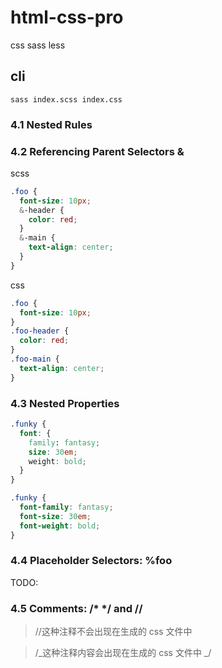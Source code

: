 # html-css-pro

css sass less

## cli

`sass index.scss index.css`

### 4.1 Nested Rules

### 4.2 Referencing Parent Selectors &

scss

```css
.foo {
  font-size: 10px;
  &-header {
    color: red;
  }
  &-main {
    text-align: center;
  }
}
```

css

```css
.foo {
  font-size: 10px;
}
.foo-header {
  color: red;
}
.foo-main {
  text-align: center;
}
```

### 4.3 Nested Properties

```css
.funky {
  font: {
    family: fantasy;
    size: 30em;
    weight: bold;
  }
}
```

```css
.funky {
  font-family: fantasy;
  font-size: 30em;
  font-weight: bold;
}
```

### 4.4 Placeholder Selectors: %foo

TODO:

### 4.5 Comments: /\* \*/ and //

> //这种注释不会出现在生成的 css 文件中

> /_这种注释内容会出现在生成的 css 文件中 _/
